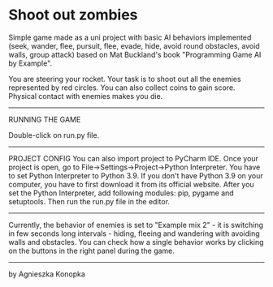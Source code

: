# Shoot out zombies

Simple game made as a uni project with basic AI behaviors implemented (seek, wander, flee, pursuit, flee, evade, hide, avoid round obstacles, avoid walls, group attack) based on Mat Buckland's book "Programming Game AI by Example".

You are steering your rocket. Your task is to shoot out all the enemies represented by red circles. You can also collect coins to gain score. Physical contact with enemies makes you die.

***
RUNNING THE GAME

Double-click on run.py file.

*** 
PROJECT CONFIG
You can also import project to PyCharm IDE. Once your project is open, go to File->Settings->Project->Python Interpreter. You have to set Python Interpreter to Python 3.9. If you don't have Python 3.9 on your computer, you have to first download it from its official website. After you set the Python Interpreter, add following modules: pip, pygame and setuptools. Then run the run.py file in the editor.
***

Currently, the behavior of enemies is set to "Example mix 2" - it is switching in few seconds long intervals - hiding, fleeing and wandering with avoiding walls and obstacles. You can check how a single behavior works by clicking on the buttons in the right panel during the game.

***
by Agnieszka Konopka
